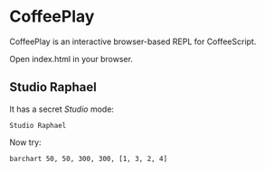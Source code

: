 # CoffeePlay

CoffeePlay is an interactive browser-based REPL for
CoffeeScript.

Open index.html in your browser.

## Studio Raphael

It has a secret *Studio* mode:

    Studio Raphael

Now try:

    barchart 50, 50, 300, 300, [1, 3, 2, 4]
